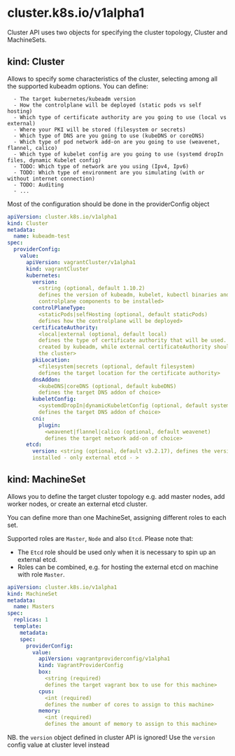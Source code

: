 # cluster.k8s.io/v1alpha1

Cluster API uses two objects for specifying the cluster topology, Cluster and MachineSets.

## kind: Cluster

Allows to specify some characteristics of the cluster, selecting among all the supported kubeadm options. 
You can define:

      - The target kubernetes/kubeadm version
      - How the controlplane will be deployed (static pods vs self hosting)
      - Which type of certificate authority are you going to use (local vs external)
      - Where your PKI will be stored (filesystem or secrets)
      - Which type of DNS are you going to use (kubeDNS or coreDNS)
      - Which type of pod network add-on are you going to use (weavenet, flannel, calico)
      - Which type of kubelet config are you going to use (systemd dropIn files, dynamic Kubelet config)
      - TODO: Which type of network are you using (Ipv4, Ipv6)
      - TODO: Which type of environment are you simulating (with or without internet connection)
      - TODO: Auditing
      - ...

Most of the configuration should be done in the providerConfig object

``` yaml
apiVersion: cluster.k8s.io/v1alpha1
kind: Cluster
metadata:
  name: kubeadm-test
spec:
  providerConfig:
    value:
      apiVersion: vagrantCluster/v1alpha1
      kind: vagrantCluster
      kubernetes:
        version:
          <string (optional, default 1.10.2)
          defines the version of kubeadm, kubelet, kubectl binaries and of the version of the
          controlplane components to be installed>
        controlPlaneType:
          <staticPods|selfHosting (optional, default staticPods)
          defines how the controlplane will be deployed>
        certificateAuthority:
          <local|external (optional, default local)
          defines the type of certificate authority that will be used. local certificateAuthority are
          created by kubeadm, while external certificateAuthority should be provided before creating
          the cluster>
        pkiLocation:
          <filesystem|secrets (optional, default filesystem)
          defines the target location for the certificate authority>
        dnsAddon:
          <kubeDNS|coreDNS (optional, default kubeDNS)
          defines the target DNS addon of choice>
        kubeletConfig:
          <systemdDropIn|dynamicKubeletConfig (optional, default systemdDropIn)
          defines the target DNS addon of choice>
        cni:
          plugin:
            <weavenet|flannel|calico (optional, default weavenet)
            defines the target network add-on of choice>
      etcd:
        version: <string (optional, default v3.2.17), defines the version of etcd binaries to be
        installed - only external etcd - >
```

## kind: MachineSet

Allows you to define the target cluster topology e.g. add master nodes, add worker nodes, or create
an external etcd cluster.

You can define more than one MachineSet, assigning different roles to each set.

Supported roles are `Master`, `Node` and also `Etcd`. Please note that:

- The `Etcd` role should be used only when it is necessary to spin up an external etcd.
- Roles can be combined, e.g. for hosting the external etcd on machine with role `Master`.

```yaml
apiVersion: cluster.k8s.io/v1alpha1
kind: MachineSet
metadata:
  name: Masters
spec:
  replicas: 1
  template:
    metadata:
    spec:
      providerConfig:
        value:
          apiVersion: vagrantproviderconfig/v1alpha1
          kind: VagrantProviderConfig
          box:
            <string (required)
            defines the target vagrant box to use for this machine>
          cpus:
            <int (required)
            defines the number of cores to assign to this machine>
          memory:
            <int (required)
            defines the amount of memory to assign to this machine>
```

NB. the `version` object defined in cluster API is ignored! Use the `version` config value at
cluster level instead